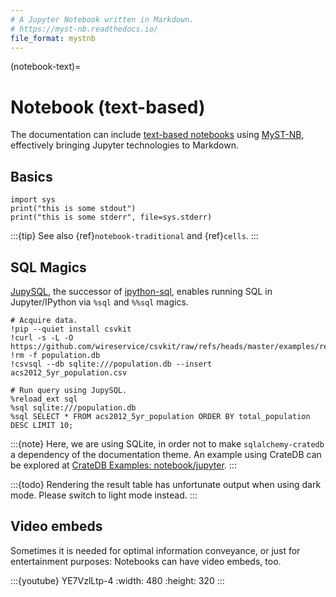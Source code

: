 ```yaml
---
# A Jupyter Notebook written in Markdown.
# https://myst-nb.readthedocs.io/
file_format: mystnb
---
```


(notebook-text)=

# Notebook (text-based)

The documentation can include [text-based notebooks] using [MyST-NB],
effectively bringing Jupyter technologies to Markdown.

## Basics

```{code-cell} ipython3
import sys
print("this is some stdout")
print("this is some stderr", file=sys.stderr)
```

:::{tip}
See also {ref}`notebook-traditional` and {ref}`cells`.
:::

## SQL Magics

[JupySQL], the successor of [ipython-sql], enables running SQL in Jupyter/IPython
via `%sql` and `%%sql` magics.

```{code-cell} ipython3
# Acquire data.
!pip --quiet install csvkit
!curl -s -L -O https://github.com/wireservice/csvkit/raw/refs/heads/master/examples/realdata/acs2012_5yr_population.csv
!rm -f population.db
!csvsql --db sqlite:///population.db --insert acs2012_5yr_population.csv
```
```{code-cell} ipython3
# Run query using JupySQL.
%reload_ext sql
%sql sqlite:///population.db
%sql SELECT * FROM acs2012_5yr_population ORDER BY total_population DESC LIMIT 10;
```

:::{note}
Here, we are using SQLite, in order not to make `sqlalchemy-cratedb` a
dependency of the documentation theme. An example using CrateDB can be
explored at [CrateDB Examples: notebook/jupyter].
:::

:::{todo}
Rendering the result table has unfortunate output when using dark mode.
Please switch to light mode instead.
:::

## Video embeds

Sometimes it is needed for optimal information conveyance, or just for
entertainment purposes: Notebooks can have video embeds, too.

:::{youtube} YE7VzlLtp-4
:width: 480
:height: 320
:::


[CrateDB Examples: notebook/jupyter]: https://github.com/crate/cratedb-examples/tree/main/notebook/jupyter
[ipython-sql]: https://github.com/catherinedevlin/ipython-sql
[JupySQL]: https://jupysql.ploomber.io/
[MyST-NB]: https://myst-nb.readthedocs.io/
[text-based notebooks]: https://myst-nb.readthedocs.io/en/latest/authoring/text-notebooks.html
